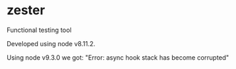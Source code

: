 # zester
Functional testing tool

Developed using node v8.11.2.

Using node v9.3.0 we got:
	"Error: async hook stack has become corrupted"


